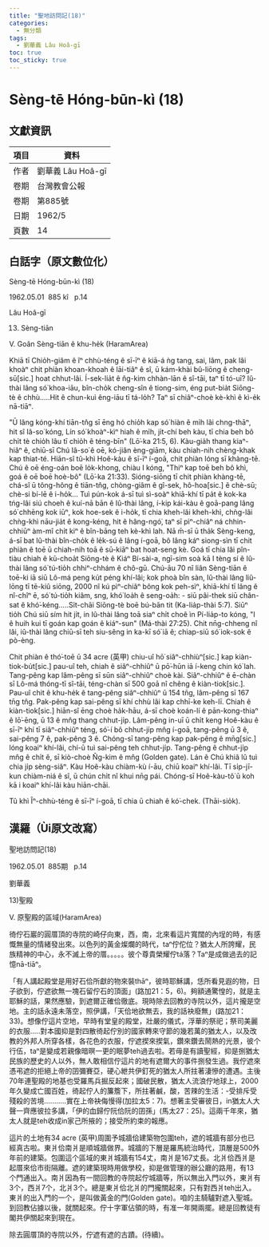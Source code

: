 ```yaml
---
title: "聖地訪問記(18)"
categories:
  - 無分類
tags:
  - 劉華義 Lâu Hoâ-gī
toc: true
toc_sticky: true
---
```


# Sèng-tē Hóng-būn-kì (18)

## 文獻資訊

| 項目 | 資料 |
|---|---|
| 作者 | 劉華義 Lâu Hoâ-gī |
| 卷期 | 台灣教會公報 |
| 卷期 | 第885號 |
| 日期 | 1962/5 |
| 頁數 | 14 |

## 白話字（原文數位化）

Sèng-tē Hóng-būn-kì (18)

1962.05.01  885 kî   p.14

Lâu Hoâ-gī

13) Sèng-tiān

V. Goân Sèng-tiān ê khu-he̍k (HaramArea)

Khiā tī Chio̍h-giâm ê îⁿ chhù-téng ê sī-īⁿ ê kiā-á ǹg tang, sai, lâm, pak lâi khoàⁿ chit phiàn khoan-khoah ê lāi-tiâⁿ ê sî, ū kám-khài bû-liōng ê cheng-sū[sic.] hoat chhut-lâi. Í-sek-lia̍t ê n̂g-kim chhàn-lān ê sî-tāi, taⁿ tī tó-uī? Iû-thài lâng só͘ khoa-iāu, bîn-cho̍k cheng-sîn ê tiong-sim, éng put-bia̍t Siōng-tè ê chhù.....Hit ê chun-kuì êng-iāu tī tá-lo̍h? Taⁿ sī chiâⁿ-choè kè-khì ê kì-e̍k nā-tiāⁿ.

"Ū lâng kóng-khí tiān-tn̂g sī ēng hó chio̍h kap só͘ hiàn ê mi̍h lâi chng-thāⁿ, hit sî Iâ-so͘ kóng, Lín só͘ khoàⁿ-kìⁿ hiah ê mi̍h, ji̍t-chí beh kàu, tī chia beh bô chi̍t tè chio̍h lâu tī chio̍h ê téng-bīn" (Lō͘-ka 21:5, 6). Kàu-gia̍h thang kiaⁿ-hiâⁿ ê, chiū-sī Chú Iâ-so͘ ê oē, kó-jiân èng-giām, kàu chiah-nih chèng-khak kap thiat-té. Hiān-sî tû-khì Hoê-kàu ê sī-īⁿ í-goā, chit phiàn lóng sī khàng-tē. Chú ê oē éng-oán boē lo̍k-khong, chiàu I kóng, "Thiⁿ kap toē beh bô khì, goá ê oē boē hoè-bô" (Lō͘-ka 21:33). Sióng-siōng tī chit phiàn khàng-tē, chá-sî ū tông-hông ê tiān-tn̂g, chòng-giâm ê gî-sek, hô-hoa[sic.] ê chè-sū; chè-si bí-lē ê i-ho̍k... Tuì pún-kok á-sī tuì sì-soàⁿ khiā-khí tī pa̍t ê kok-ka tńg-lâi siú choeh ê kuí-nā bān ê Iû-thài lâng, í-kip kái-kàu ê goā-pang lâng só͘ chhēng kok iūⁿ, kok hoe-sek ê i-ho̍k, tī chia kheh-lâi kheh-khì, chǹg-lâi chǹg-khì nāu-jia̍t ê kong-kéng, hit ê hâng-ngó͘, taⁿ sī pìⁿ-chiâⁿ ná chhin-chhiūⁿ àm-mî chi̍t kiⁿ ê bîn-bāng teh kè-khì lah. Nā m̄-sī ū tha̍k Sèng-keng, á-sī bat Iû-thài bîn-cho̍k ê le̍k-sú ê lâng í-goā, bô lâng káⁿ siong-sìn tī chit phiàn ê toē ū chiah-nih toā ê sū-kiāⁿ bat hoat-seng kè. Goá tī chia lâi pîn-tiàu chiah ê kū-choa̍t Siōng-tè ê Kiáⁿ Bí-sài-a, ngī-sim soà kā I tèng sí ê Iû-thài lâng só͘ tú-tio̍h chhiⁿ-chhám ê chô-gū. Chú-āu 70 nî liân Sèng-tiān ê toē-ki iā siū Lô-má peng ku̍t péng khí-lâi; kok phoà bîn sàn, Iû-thài lâng liû-lōng tī tē-kiû siōng, 2000 nî kú pìⁿ-chiâⁿ bông kok peh-sìⁿ, khiā-khí tī lâng ê nî-chîⁿ ē, só͘ tú-tio̍h kiâm, sng, khó͘ loa̍h ê seng-oa̍h: - siū pâi-thek siū chân-sat ê khó͘-kéng.....Si̍t-chāi Siōng-tè boē bú-bān tit (Ka-lia̍p-thài 5:7). Siūⁿ tio̍h Chú siū sím hit ji̍t, in Iû-thài lâng toā siaⁿ chi̍t choê ìn Pí-lia̍p-to kóng, "I ê huih kui tī goán kap goán ê kiáⁿ-sun" (Má-thài 27:25). Chit nn̄g-chheng nî lâi, iû-thài lâng chiū-sī teh siu-sêng in ka-kī só͘ iā ê; chiap-siū só͘ iok-sok ê pò-èng.

Chit phiàn ê thó͘-toē ū 34 acre (英甲) chiu-uî hō͘ siâⁿ-chhiùⁿ[sic.] kap kiàn-tiok-bu̍t[sic.] pau-uî teh, chiah ê siâⁿ-chhiûⁿ ū pō͘-hūn iā í-keng chin kó͘ lah. Tang-pêng kap lâm-pêng sī sūn siâⁿ-chhiûⁿ choè kài. Siâⁿ-chhiûⁿ ê ē-chàn sī Lô-má thóng-tī sî-tāi, téng-chàn sī 500 goā nî chêng ê kiàn-tiok[sic.]. Pau-uî chit ê khu-he̍k ê tang-pêng siâⁿ-chhiûⁿ ū 154 tn̄g, lâm-pêng sī 167 tn̄g tn̂g. Pak-pêng kap sai-pêng sī khí chhù lâi kap chhī-ke keh-lī. Chiah ê kiàn-tiok[sic.] hiān-sî ēng choè ha̍k-hāu, á-sī choè koán-lí ê pān-kong-thiaⁿ ê lō͘-ēng, ū 13 ê mn̂g thang chhut-ji̍p. Lâm-pêng in-uī ū chi̍t keng Hoê-kàu ê sī-īⁿ khí tī siâⁿ-chhiûⁿ téng, só͘-í bô chhut-ji̍p mn̂g í-goā, tang-pêng ū 3 ê, sai-pêng 7 ê, pak-pêng 3 ê. Chóng-sī tang-pêng kap pak-pêng ê mn̄g[sic.] lóng koaiⁿ khí-lâi, chí-ū tuì sai-pêng teh chhut-ji̍p. Tang-pêng ê chhut-ji̍p mn̂g ê chi̍t ê, sī kiò-choè N̂g-kim ê mn̂g (Golden gate). Lán ê Chú khiâ lû tuì chia ji̍p sèng-siâⁿ. Kàu Hoê-kàu chiàm-kù í-āu, chiū koaiⁿ khí-lâi. Tī si̍p-jī-kun chiàm-niá ê sî, ū chún chi̍t nî khui nn̄g pái. Chóng-sī Hoê-kàu-tô͘ ū koh kā i koaiⁿ khí-lâi kàu hiān-chāi.

Tû khì Îⁿ-chhù-téng ê sī-īⁿ í-goā, tī chia ū chiah ê kó͘-chek. (Thāi-sio̍k).

## 漢羅（Ùi原文改寫）

聖地訪問記(18)

1962.05.01  885期   p.14

劉華義

13)聖殿

V. 原聖殿的區域(HaramArea)

徛佇石巖的圓厝頂的寺院的崎仔向東，西，南，北來看這片寬闊的內埕的時，有感慨無量的情緒發出來。以色列的黃金燦爛的時代，taⁿ佇佗位？猶太人所誇耀，民族精神的中心，永不滅上帝的厝。。。。。彼个尊貴榮耀佇tá落？Taⁿ是成做過去的記憶nā-tiāⁿ。

「有人講起殿堂是用好石佮所獻的物來裝thāⁿ，彼時耶穌講，恁所看見遐的物，日子欲到，佇遮欲無一塊石留佇石的頂面」(路加21：5，6)。夠額通驚惶的，就是主耶穌的話，果然應驗，到遮爾正確佮徹底。現時除去回教的寺院以外，這片攏是空地。主的話永遠未落空，照伊講，「天佮地欲無去，我的話袂廢無」(路加21：33)。想像佇這片空地，早時有堂皇的殿堂，壯嚴的儀式，浮華的祭祀；祭司美麗的衣服.....對本國抑是對四散徛起佇別的國家轉來守節的幾若萬的猶太人，以及改教的外邦人所穿各樣，各花色的衣服，佇遮揳來揳氣，鑽來鑽去鬧熱的光景，彼个行伍，taⁿ是變成若親像暗暝一更的眠夢teh過去啦。若毋是有讀聖經，抑是捌猶太民族的歷史的人以外，無人敢相信佇這片的地有遮爾大的事件捌發生過。我佇遮來憑弔遮的拒絕上帝的囝彌賽亞，硬心紲共伊釘死的猶太人所拄著淒慘的遭遇。主後70年連聖殿的地基也受羅馬兵掘反起來；國破民散，猶太人流浪佇地球上，2000年久變成亡國百姓，徛起佇人的簾簷下，所拄著鹹，酸，苦辣的生活：-受排斥受殘殺的苦境...........實在上帝袂侮慢得(加拉太5：7)。想著主受審彼日，in猶太人大聲一齊應彼拉多講，「伊的血歸佇阮佮阮的囝孫」(馬太27：25)。這兩千年來，猶太人就是teh收成in家己所掖的；接受所約束的報應。

這片的土地有34 acre (英甲)周圍予城牆佮建築物包圍teh，遮的城牆有部分也已經真古啦。東爿佮南爿是順城牆做界。城牆的下層是羅馬統治時代，頂層是500外年前的建築。包圍這个區域的東爿城牆有154丈，南爿是167丈長。北爿佮西爿是起厝來佮市街隔離。遮的建築現時用做學校，抑是做管理的辦公廳的路用，有13个門通出入。南爿因為有一間回教的寺院起佇城牆等，所以無出入門以外，東爿有3个，西爿7个，北爿3个。總是東爿佮北爿的門攏關起來，只有對西爿teh出入。東爿的出入門的一个，是叫做黃金的門(Golden gate)。咱的主騎驢對遮入聖城。到回教佔據以後，就關起來。佇十字軍佔領的時，有准一年開兩擺。總是回教徒有閣共伊關起來到現在。

除去圓厝頂的寺院以外，佇遮有遮的古蹟。(待續)。
